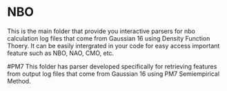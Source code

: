 # NBO
This is the main folder that provide you interactive parsers for nbo calculation log files that come from Gaussian 16 using Density Function Thoery. It can be easily intergrated in your code for easy access important feature such as NBO, NAO, CMO, etc.

#PM7
This folder has parser developed specifically for retrieving features from output log files that come from Gaussian 16 using PM7 Semiempirical Method.
